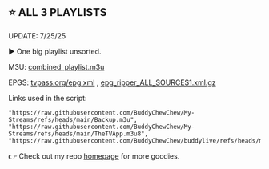 ## ⭐ ALL 3 PLAYLISTS

UPDATE: 7/25/25

▶️ One big playlist unsorted.

M3U: [combined_playlist.m3u](https://raw.githubusercontent.com/BuddyChewChew/biglist/refs/heads/main/combined_playlist.m3u) 

EPGS: [tvpass.org/epg.xml](https://tvpass.org/epg.xml) , [epg_ripper_ALL_SOURCES1.xml.gz](https://epgshare01.online/epgshare01/epg_ripper_ALL_SOURCES1.xml.gz)

Links used in the script:

    "https://raw.githubusercontent.com/BuddyChewChew/My-Streams/refs/heads/main/Backup.m3u",
    "https://raw.githubusercontent.com/BuddyChewChew/My-Streams/refs/heads/main/TheTVApp.m3u8",
    "https://raw.githubusercontent.com/BuddyChewChew/buddylive/refs/heads/main/en/videoall.m3u

👉  Check out my repo [homepage](https://github.com/BuddyChewChew/My-Streams) for more goodies.
